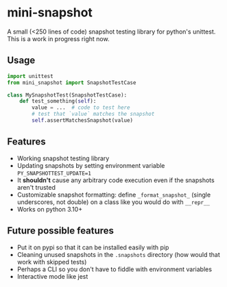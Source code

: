 # mini-snapshot
A small (<250 lines of code) snapshot testing library for python's unittest. This is a work in progress right now.

## Usage
```python
import unittest
from mini_snapshot import SnapshotTestCase

class MySnapshotTest(SnapshotTestCase):
    def test_something(self):
        value = ...  # code to test here
        # test that `value` matches the snapshot
        self.assertMatchesSnapshot(value)
```

## Features
- Working snapshot testing library
- Updating snapshots by setting environment variable `PY_SNAPSHOTTEST_UPDATE=1`
- It **shouldn't** cause any arbitrary code execution even if the snapshots aren't trusted
- Customizable snapshot formatting: define `_format_snapshot_` (single underscores, not double) on a class like you would do with `__repr__`
- Works on python 3.10+
## Future possible features
- Put it on pypi so that it can be installed easily with pip
- Cleaning unused snapshots in the `.snapshots` directory (how would that work with skipped tests)
- Perhaps a CLI so you don't have to fiddle with environment variables
- Interactive mode like jest
